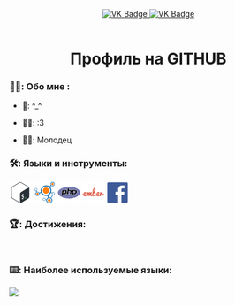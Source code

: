 <div id="badges" align = "center">
    <a href = "https://vk.com/zachem_tebe_moi_id_aaa">
        <img src = "https://img.shields.io/badge/VK-blue?style=for-the-badge&logo=VK&logoColor=white" alt="VK Badge"/>
    </a>
    <a href = "https://mail.google.com/mail/u/0/#inbox">
        <img src = "https://img.shields.io/badge/EMAIL-red?style=for-the-badge&logo=Gmail&logoColor=white" alt="VK Badge"/>
    </a>
</div>

<div id="viewprof" align="center">
    <img src="https://komarev.com/ghpvc/?username=gase355&style=flat-square&color=blue" alt=""/>
</div>

<div id="heythere" align="center">
<h1> Профиль на GITHUB </h1>
</div>

### 👩‍💻: Обо мне :

- 🧠: ^_^

- 👩‍✈️: :3

- 🚴‍♀️: Молодец

### 🛠️: Языки и инструменты:

<div>
  <img src="https://github.com/devicons/devicon/blob/master/icons/bash/bash-original.svg" width="40" height="40">
  <img src="https://github.com/devicons/devicon/blob/master/icons/networkx/networkx-original.svg" width="40" height="40">
  <img src="https://github.com/devicons/devicon/blob/master/icons/php/php-original.svg" width="40" height="40">
  <img src="https://github.com/devicons/devicon/blob/master/icons/ember/ember-original-wordmark.svg" width="40" height="40">
  <img src="https://github.com/devicons/devicon/blob/master/icons/facebook/facebook-original.svg" width="40" height="40"/>
</div>

### 🏆: Достижения:

<div>
  <img src="https://github.com/ryo-ma/github-profile-trophy.vercel.app/?username=gase355" alt=""/>
</div>

### ⌨️: Наиболее используемые языки:

<div>
  <img src="https://github.com/anuraghazra/github-readme-stats.vercel.app/api/top-langs/?username=gase355" alt""/>
</div>

<div>
  <img src="https://github-readme-activity-graph.vercel.app/graph?username=gase355&theme=dracula" alt=""/>
</div>

